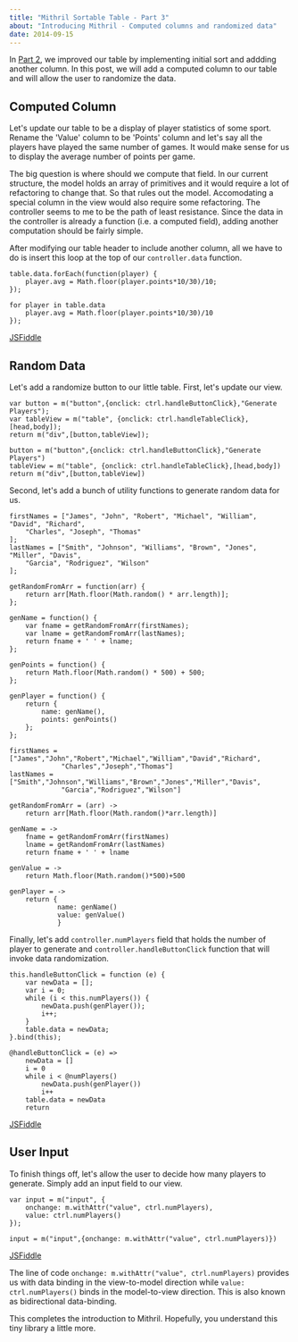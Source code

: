 ```yaml
---
title: "Mithril Sortable Table - Part 3"
about: "Introducing Mithril - Computed columns and randomized data"
date: 2014-09-15
---
```

In [Part 2][1], we improved our table by implementing initial sort and addding another column. In this post, we will add a computed column to our table and will allow the user to randomize the data.

Computed Column
---------------

Let's update our table to be a display of player statistics of some sport. Rename the 'Value' column to be 'Points' column and let's say all the players have played the same number of games. It would make sense for us to display the average number of points per game.

The big question is where should we compute that field. In our current structure, the model holds an array of primitives and it would require a lot of refactoring to change that. So that rules out the model. Accomodating a special column in the view would also require some refactoring. The controller seems to me to be the path of least resistance. Since the data in the controller is already a function (i.e. a computed field), adding another computation should be fairly simple. 

After modifying our table header to include another column, all we have to do is insert this loop at the top of our `controller.data` function.
```language-javascript
table.data.forEach(function(player) {
    player.avg = Math.floor(player.points*10/30)/10;
});
```
```language-coffeescript
for player in table.data
    player.avg = Math.floor(player.points*10/30)/10
});
```

[JSFiddle][2]

Random Data
-----------

Let's add a randomize button to our little table. First, let's update our view.

``` language-javascript
var button = m("button",{onclick: ctrl.handleButtonClick},"Generate Players");
var tableView = m("table", {onclick: ctrl.handleTableClick},[head,body]);
return m("div",[button,tableView]);
```
``` language-coffeescript
button = m("button",{onclick: ctrl.handleButtonClick},"Generate Players")
tableView = m("table", {onclick: ctrl.handleTableClick},[head,body])
return m("div",[button,tableView])
```

Second, let's add a bunch of utility functions to generate random data for us.

``` language-javascript
firstNames = ["James", "John", "Robert", "Michael", "William", "David", "Richard",
    "Charles", "Joseph", "Thomas"
];
lastNames = ["Smith", "Johnson", "Williams", "Brown", "Jones", "Miller", "Davis",
    "Garcia", "Rodriguez", "Wilson"
];

getRandomFromArr = function(arr) {
    return arr[Math.floor(Math.random() * arr.length)];
};

genName = function() {
    var fname = getRandomFromArr(firstNames);
    var lname = getRandomFromArr(lastNames);
    return fname + ' ' + lname;
};

genPoints = function() {
    return Math.floor(Math.random() * 500) + 500;
};

genPlayer = function() {
    return {
        name: genName(),
        points: genPoints()
    };
};
```
``` language-coffeescript
firstNames = ["James","John","Robert","Michael","William","David","Richard",
             "Charles","Joseph","Thomas"]
lastNames = ["Smith","Johnson","Williams","Brown","Jones","Miller","Davis",
             "Garcia","Rodriguez","Wilson"]
    
getRandomFromArr = (arr) ->
    return arr[Math.floor(Math.random()*arr.length)]

genName = ->
    fname = getRandomFromArr(firstNames)
    lname = getRandomFromArr(lastNames)
    return fname + ' ' + lname

genValue = ->
    return Math.floor(Math.random()*500)+500

genPlayer = ->
    return {
            name: genName()
            value: genValue()
            }
```

Finally, let's add `controller.numPlayers` field that holds the number of player to generate and `controller.handleButtonClick` function that will invoke data randomization.
``` language-javascript
this.handleButtonClick = function (e) {
    var newData = [];
    var i = 0;
    while (i < this.numPlayers()) {
        newData.push(genPlayer());
        i++;
    }
    table.data = newData;            
}.bind(this);
```
``` language-coffeescript
@handleButtonClick = (e) =>
    newData = []
    i = 0
    while i < @numPlayers()
        newData.push(genPlayer())
        i++
    table.data = newData
    return
```

[JSFiddle][3]

User Input
----------

To finish things off, let's allow the user to decide how many players to generate. Simply add an input field to our view.
``` language-javascript
var input = m("input", {
    onchange: m.withAttr("value", ctrl.numPlayers),
    value: ctrl.numPlayers()
});
```
``` language-coffeescript
input = m("input",{onchange: m.withAttr("value", ctrl.numPlayers)})
```

[JSFiddle][4]

The line of code `onchange: m.withAttr("value", ctrl.numPlayers)` provides us with data binding in the view-to-model direction while `value: ctrl.numPlayers()` binds in the model-to-view direction. This is also known as bidirectional data-binding.

This completes the introduction to Mithril. Hopefully, you understand this tiny library a little more.

[1]: mithril-sort-2.html "Part 2"
[2]: http://jsfiddle.net/jjk8bxeq/24/
[3]: http://jsfiddle.net/jjk8bxeq/25/
[4]: http://jsfiddle.net/jjk8bxeq/26/